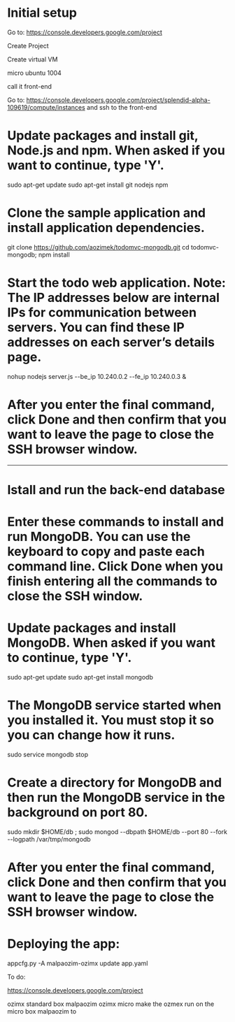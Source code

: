 # Initial setup

Go to:
https://console.developers.google.com/project

Create Project

Create virtual VM

micro
ubuntu 1004

call it front-end

Go to:
https://console.developers.google.com/project/splendid-alpha-109619/compute/instances
and ssh to the front-end

# Update packages and install git, Node.js and npm. When asked if you want to continue, type 'Y'.

sudo apt-get update
sudo apt-get install git nodejs npm

# Clone the sample application and install application dependencies.

git clone https://github.com/aozimek/todomvc-mongodb.git
cd todomvc-mongodb; npm install

# Start the todo web application. Note: The IP addresses below are internal IPs for communication between servers. You can find these IP addresses on each server’s details page.

nohup nodejs server.js --be_ip 10.240.0.2 --fe_ip 10.240.0.3 &

# After you enter the final command, click Done and then confirm that you want to leave the page to close the SSH browser window.







----------------

# Istall and run the back-end database

# Enter these commands to install and run MongoDB. You can use the keyboard to copy and paste each command line. Click Done when you finish entering all the commands to close the SSH window.

# Update packages and install MongoDB. When asked if you want to continue, type 'Y'.
sudo apt-get update
sudo apt-get install mongodb
# The MongoDB service started when you installed it. You must stop it so you can change how it runs.
sudo service mongodb stop
# Create a directory for MongoDB and then run the MongoDB service in the background on port 80.
sudo mkdir $HOME/db ; sudo mongod --dbpath $HOME/db --port 80 --fork --logpath /var/tmp/mongodb
# After you enter the final command, click Done and then confirm that you want to leave the page to close the SSH browser window.



# Deploying the app:
appcfg.py -A malpaozim-ozimx update app.yaml



To do:

https://console.developers.google.com/project

ozimx standard box
malpaozim ozimx micro
make the ozmex run on the micro box
malpaozim to 






